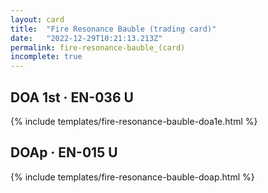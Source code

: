 ```yaml
---
layout: card
title:  "Fire Resonance Bauble (trading card)"
date:   "2022-12-29T10:21:13.213Z"
permalink: fire-resonance-bauble_(card)
incomplete: true
---
```


## DOA 1st &middot; EN-036 U

{% include templates/fire-resonance-bauble-doa1e.html %}


## DOAp &middot; EN-015 U

{% include templates/fire-resonance-bauble-doap.html %}
